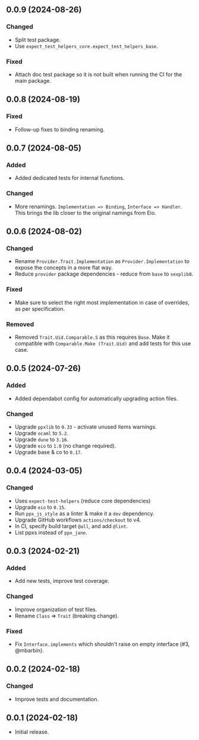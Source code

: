 ## 0.0.9 (2024-08-26)

### Changed

- Split test package.
- Use `expect_test_helpers_core.expect_test_helpers_base`.

### Fixed

- Attach doc test package so it is not built when running the CI for the main package.

## 0.0.8 (2024-08-19)

### Fixed

- Follow-up fixes to binding renaming.

## 0.0.7 (2024-08-05)

### Added

- Added dedicated tests for internal functions.

### Changed

- More renamings. `Implementation => Binding`, `Interface => Handler`. This brings the lib closer to the original namings from Eio.

## 0.0.6 (2024-08-02)

### Changed

- Rename `Provider.Trait.Implementation` as `Provider.Implementation` to expose the concepts in a more flat way.
- Reduce `provider` package dependencies - reduce from `base` to `sexplib0`.

### Fixed

- Make sure to select the right most implementation in case of overrides, as per specification.

### Removed

- Removed `Trait.Uid.Comparable.S` as this requires `Base`. Make it compatible with `Comparable.Make (Trait.Uid)` and add tests for this use case.

## 0.0.5 (2024-07-26)

### Added

- Added dependabot config for automatically upgrading action files.

### Changed

- Upgrade `ppxlib` to `0.33` - activate unused items warnings.
- Upgrade `ocaml` to `5.2`.
- Upgrade `dune` to `3.16`.
- Upgrade `eio` to `1.0` (no change required).
- Upgrade base & co to `0.17`.

## 0.0.4 (2024-03-05)

### Changed

- Uses `expect-test-helpers` (reduce core dependencies)
- Upgrade `eio` to `0.15`.
- Run `ppx_js_style` as a linter & make it a `dev` dependency.
- Upgrade GitHub workflows `actions/checkout` to v4.
- In CI, specify build target `@all`, and add `@lint`.
- List ppxs instead of `ppx_jane`.

## 0.0.3 (2024-02-21)

### Added

- Add new tests, improve test coverage.

### Changed

- Improve organization of test files.
- Rename `Class` => `Trait` (breaking change).

### Fixed

- Fix `Interface.implements` which shouldn't raise on empty interface (#3, @mbarbin).

## 0.0.2 (2024-02-18)

### Changed

- Improve tests and documentation.

## 0.0.1 (2024-02-18)

- Initial release.
